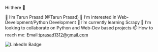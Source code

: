  Hi there 👋

👋 I’m Tarun Prasad (@Tarun Prasad)
👀 I’m interested in Web-Development/Python Development
🌱 I’m currently learning Scrapy
💞️ I’m looking to collaborate on Python and Web-Dev based projects
📫 How to reach me: Email:tprasad1312@gmail.com 

<div id="badges">
  <img src="https://img.shields.io/badge/LinkedIn-blue?style=for-the-badge&logo=linkedin&logoColor=white" alt="LinkedIn Badge"/>
  
</div>
